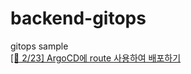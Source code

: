 # backend-gitops
gitops sample  
[[📝 2/23] ArgoCD에 route 사용하여 배포하기](https://www.notion.so/heewon00/240205-240228-SpringBatch-Airflow-Kafka-Redis-Keycloak-OKD-Observability-0b2b278866bf460cb6d65847c21e75fd?pvs=4#e9cc30118066487c91f8805ad5c4d732)
